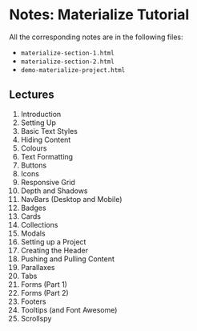 # Notes: Materialize Tutorial
All the corresponding notes are in the following files:
* `materialize-section-1.html`
* `materialize-section-2.html`
* `demo-materialize-project.html`


## Lectures
1. Introduction
2. Setting Up
3. Basic Text Styles
4. Hiding Content
5. Colours
6. Text Formatting
7. Buttons
8. Icons
9. Responsive Grid
10. Depth and Shadows
11. NavBars (Desktop and Mobile)
12. Badges
13. Cards
14. Collections
15. Modals
16. Setting up a Project
17. Creating the Header
18. Pushing and Pulling Content
19. Parallaxes
20. Tabs
21. Forms (Part 1)
22. Forms (Part 2)
23. Footers
24. Tooltips (and Font Awesome)
25. Scrollspy
